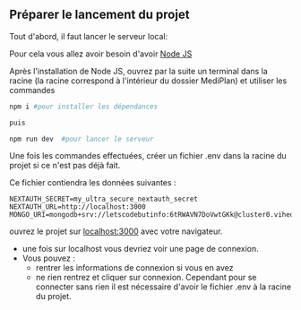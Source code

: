 ## Préparer le lancement du projet

Tout d'abord, il faut lancer le serveur local:

Pour cela vous allez avoir besoin d'avoir [Node JS](https://nodejs.org/en/download)

Après l'installation de Node JS, ouvrez par la suite un terminal dans la racine (la racine correspond à l'intérieur du dossier MediPlan) et utiliser les commandes

```bash
npm i #pour installer les dépendances

puis

npm run dev  #pour lancer le serveur
```
Une fois les commandes effectuées, créer un fichier .env dans la racine du projet si ce n'est pas déjà fait.

Ce fichier contiendra les données suivantes : 
```
NEXTAUTH_SECRET=my_ultra_secure_nextauth_secret
NEXTAUTH_URL=http://localhost:3000
MONGO_URI=mongodb+srv://letscodebutinfo:6tRWAVN7DoVwtGKk@cluster0.vihedg3.mongodb.net/
```

ouvrez le projet sur [localhost:3000](http://localhost:3000) avec votre navigateur.


- une fois sur localhost vous devriez voir une page de connexion.
- Vous pouvez :
    - rentrer les informations de connexion si vous en avez
    - ne rien rentrez et cliquer sur connexion.
Cependant pour se connecter sans rien il est nécessaire d'avoir le fichier .env à la racine du projet.
